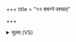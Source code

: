 +++
title = "११ शमग्ने पश्चात्"

+++
<details><summary>मूलम् (VS)</summary>

शम॑ग्नेप॒श्चात्त॑प॒ शं पु॒रस्ता॒च्छमु॑त्त॒राच्छम॑ध॒रात्त॑पैनम्। एक॑स्त्रे॒धाविहि॑तो जातवेदः स॒म्यगे॑नं धेहि सु॒कृता॑मु लो॒के ॥
</details>